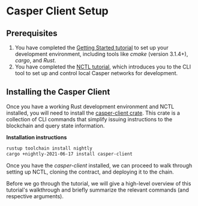 # Casper Client Setup

## Prerequisites

1.  You have completed the [Getting Started tutorial](https://docs.casperlabs.io/en/latest/dapp-dev-guide/setup-of-rust-contract-sdk.html) to set up your development environment, including tools like _cmake_ (version 3.1.4+), _cargo_, and _Rust_.
2.  You have completed the [NCTL tutorial](https://docs.casperlabs.io/en/latest/dapp-dev-guide/setup-nctl.html), which introduces you to the CLI tool to set up and control local Casper networks for development.

## Installing the Casper Client

Once you have a working Rust development environment and NCTL installed, you will need to install the [casper-client crate](https://crates.io/crates/casper-client). This crate is a collection of CLI commands that simplify issuing instructions to the blockchain and query state information.

**Installation instructions**

```sh
rustup toolchain install nightly
cargo +nightly-2021-06-17 install casper-client
```

Once you have the _casper-client_ installed, we can proceed to walk through setting up NCTL, cloning the contract, and deploying it to the chain.

Before we go through the tutorial, we will give a high-level overview of this tutorial's walkthrough and briefly summarize the relevant commands (and respective arguments).
